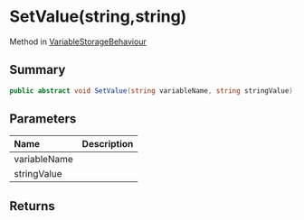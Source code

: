 # SetValue(string,string)

Method in [VariableStorageBehaviour](/api/csharp/yarn.unity.variablestoragebehaviour.md)

## Summary



```csharp
public abstract void SetValue(string variableName, string stringValue);
```

## Parameters

|Name|Description|
|:---|:---|
|variableName||
|stringValue||

## Returns



